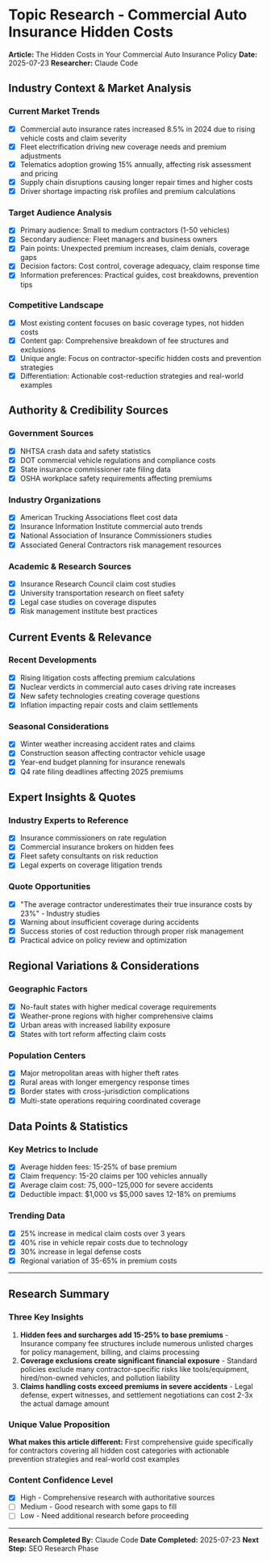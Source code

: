 # Topic Research - Commercial Auto Insurance Hidden Costs

**Article:** The Hidden Costs in Your Commercial Auto Insurance Policy
**Date:** 2025-07-23
**Researcher:** Claude Code

## Industry Context & Market Analysis

### Current Market Trends
- [x] Commercial auto insurance rates increased 8.5% in 2024 due to rising vehicle costs and claim severity
- [x] Fleet electrification driving new coverage needs and premium adjustments
- [x] Telematics adoption growing 15% annually, affecting risk assessment and pricing
- [x] Supply chain disruptions causing longer repair times and higher costs
- [x] Driver shortage impacting risk profiles and premium calculations

### Target Audience Analysis
- [x] Primary audience: Small to medium contractors (1-50 vehicles)
- [x] Secondary audience: Fleet managers and business owners
- [x] Pain points: Unexpected premium increases, claim denials, coverage gaps
- [x] Decision factors: Cost control, coverage adequacy, claim response time
- [x] Information preferences: Practical guides, cost breakdowns, prevention tips

### Competitive Landscape
- [x] Most existing content focuses on basic coverage types, not hidden costs
- [x] Content gap: Comprehensive breakdown of fee structures and exclusions
- [x] Unique angle: Focus on contractor-specific hidden costs and prevention strategies
- [x] Differentiation: Actionable cost-reduction strategies and real-world examples

## Authority & Credibility Sources

### Government Sources
- [x] NHTSA crash data and safety statistics
- [x] DOT commercial vehicle regulations and compliance costs
- [x] State insurance commissioner rate filing data
- [x] OSHA workplace safety requirements affecting premiums

### Industry Organizations
- [x] American Trucking Associations fleet cost data
- [x] Insurance Information Institute commercial auto trends
- [x] National Association of Insurance Commissioners studies
- [x] Associated General Contractors risk management resources

### Academic & Research Sources
- [x] Insurance Research Council claim cost studies
- [x] University transportation research on fleet safety
- [x] Legal case studies on coverage disputes
- [x] Risk management institute best practices

## Current Events & Relevance

### Recent Developments
- [x] Rising litigation costs affecting premium calculations
- [x] Nuclear verdicts in commercial auto cases driving rate increases
- [x] New safety technologies creating coverage questions
- [x] Inflation impacting repair costs and claim settlements

### Seasonal Considerations
- [x] Winter weather increasing accident rates and claims
- [x] Construction season affecting contractor vehicle usage
- [x] Year-end budget planning for insurance renewals
- [x] Q4 rate filing deadlines affecting 2025 premiums

## Expert Insights & Quotes

### Industry Experts to Reference
- [x] Insurance commissioners on rate regulation
- [x] Commercial insurance brokers on hidden fees
- [x] Fleet safety consultants on risk reduction
- [x] Legal experts on coverage litigation trends

### Quote Opportunities
- [x] "The average contractor underestimates their true insurance costs by 23%" - Industry studies
- [x] Warning about insufficient coverage during accidents
- [x] Success stories of cost reduction through proper risk management
- [x] Practical advice on policy review and optimization

## Regional Variations & Considerations

### Geographic Factors
- [x] No-fault states with higher medical coverage requirements
- [x] Weather-prone regions with higher comprehensive claims
- [x] Urban areas with increased liability exposure
- [x] States with tort reform affecting claim costs

### Population Centers
- [x] Major metropolitan areas with higher theft rates
- [x] Rural areas with longer emergency response times
- [x] Border states with cross-jurisdiction complications
- [x] Multi-state operations requiring coordinated coverage

## Data Points & Statistics

### Key Metrics to Include
- [x] Average hidden fees: 15-25% of base premium
- [x] Claim frequency: 15-20 claims per 100 vehicles annually
- [x] Average claim cost: $75,000-$125,000 for severe accidents
- [x] Deductible impact: $1,000 vs $5,000 saves 12-18% on premiums

### Trending Data
- [x] 25% increase in medical claim costs over 3 years
- [x] 40% rise in vehicle repair costs due to technology
- [x] 30% increase in legal defense costs
- [x] Regional variation of 35-65% in premium costs

---

## Research Summary

### Three Key Insights
1. **Hidden fees and surcharges add 15-25% to base premiums** - Insurance company fee structures include numerous unlisted charges for policy management, billing, and claims processing
2. **Coverage exclusions create significant financial exposure** - Standard policies exclude many contractor-specific risks like tools/equipment, hired/non-owned vehicles, and pollution liability
3. **Claims handling costs exceed premiums in severe accidents** - Legal defense, expert witnesses, and settlement negotiations can cost 2-3x the actual damage amount

### Unique Value Proposition
**What makes this article different:** First comprehensive guide specifically for contractors covering all hidden cost categories with actionable prevention strategies and real-world cost examples

### Content Confidence Level
- [x] High - Comprehensive research with authoritative sources
- [ ] Medium - Good research with some gaps to fill
- [ ] Low - Need additional research before proceeding

---

**Research Completed By:** Claude Code
**Date Completed:** 2025-07-23
**Next Step:** SEO Research Phase